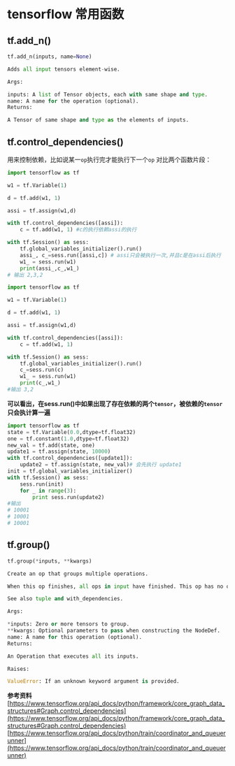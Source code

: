 # tensorflow 常用函数

## tf.add_n()
```python
tf.add_n(inputs, name=None)

Adds all input tensors element-wise.

Args:

inputs: A list of Tensor objects, each with same shape and type.
name: A name for the operation (optional).
Returns:

A Tensor of same shape and type as the elements of inputs.
```

## tf.control_dependencies()
用来控制依赖，比如说某一`op`执行完才能执行下一个`op`
对比两个函数片段：
```python
import tensorflow as tf

w1 = tf.Variable(1)

d = tf.add(w1, 1)

assi = tf.assign(w1,d)

with tf.control_dependencies([assi]):
    c = tf.add(w1, 1) #c的执行依赖assi的执行

with tf.Session() as sess:
    tf.global_variables_initializer().run()
    assi_, c_=sess.run([assi,c]) # assi只会被执行一次,并且c是在assi后执行
    w1_ = sess.run(w1)
    print(assi_,c_,w1_)
# 输出 2,3,2
```
```python
import tensorflow as tf

w1 = tf.Variable(1)

d = tf.add(w1, 1)

assi = tf.assign(w1,d)

with tf.control_dependencies([assi]):
    c = tf.add(w1, 1)

with tf.Session() as sess:
    tf.global_variables_initializer().run()
    c_=sess.run(c)
    w1_ = sess.run(w1)
    print(c_,w1_)
#输出 3,2
```

**可以看出，在sess.run()中如果出现了存在依赖的两个`tensor`，被依赖的`tensor`只会执计算一遍**



```python
import tensorflow as tf
state = tf.Variable(0.0,dtype=tf.float32)
one = tf.constant(1.0,dtype=tf.float32)
new_val = tf.add(state, one)
update1 = tf.assign(state, 10000)
with tf.control_dependencies([update1]):
    update2 = tf.assign(state, new_val)# 会先执行 update1
init = tf.global_variables_initializer()
with tf.Session() as sess:
    sess.run(init)
    for _ in range(3):
        print sess.run(update2)
#输出
# 10001
# 10001
# 10001
```

## tf.group()
```python
tf.group(*inputs, **kwargs)

Create an op that groups multiple operations.

When this op finishes, all ops in input have finished. This op has no output.

See also tuple and with_dependencies.

Args:

*inputs: Zero or more tensors to group.
**kwargs: Optional parameters to pass when constructing the NodeDef.
name: A name for this operation (optional).
Returns:

An Operation that executes all its inputs.

Raises:

ValueError: If an unknown keyword argument is provided.
```


**参考资料**
[https://www.tensorflow.org/api_docs/python/framework/core_graph_data_structures#Graph.control_dependencies](https://www.tensorflow.org/api_docs/python/framework/core_graph_data_structures#Graph.control_dependencies)
[https://www.tensorflow.org/api_docs/python/train/coordinator_and_queuerunner](https://www.tensorflow.org/api_docs/python/train/coordinator_and_queuerunner)
